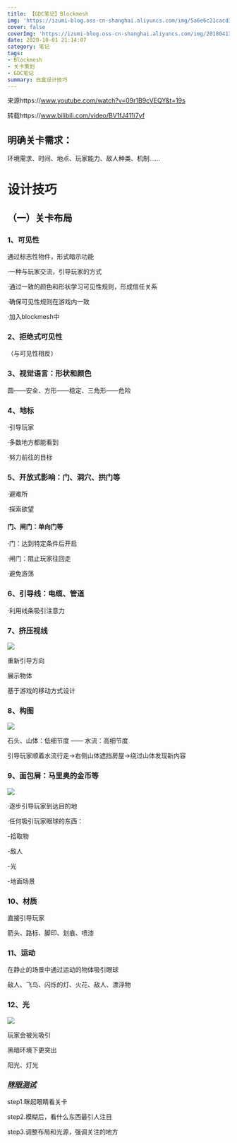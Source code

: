 ```yaml
---
title: 【GDC笔记】Blockmesh
img: 'https://izumi-blog.oss-cn-shanghai.aliyuncs.com/img/5a6e6c21cacd351.jpg'
cover: false
coverImg: 'https://izumi-blog.oss-cn-shanghai.aliyuncs.com/img/20180413101445_VXV2l.png'
date: 2020-10-01 21:14:07
category: 笔记
tags: 
- Blockmesh
- 关卡策划
- GDC笔记
summary: 白盒设计技巧
---
```


来源https://www.youtube.com/watch?v=09r1B9cVEQY&t=19s

转载https://www.bilibili.com/video/BV1fJ411i7yf

<!--more-->

## 明确关卡需求：

环境需求、时间、地点、玩家能力、敌人种类、机制……



# 设计技巧

## （一）关卡布局

### 1、可见性

通过标志性物件，形式暗示功能

·一种与玩家交流，引导玩家的方式

·通过一致的颜色和形状学习可见性规则，形成信任关系

·确保可见性规则在游戏内一致

·加入blockmesh中

### 2、拒绝式可见性

（与可见性相反）

### 3、视觉语言：形状和颜色

圆——安全、方形——稳定、三角形——危险

### 4、地标

·引导玩家

·多数地方都能看到

·努力前往的目标

### 5、开放式影响：门、洞穴、拱门等

·避难所

·探索欲望

#### 门、闸门：单向门等

·门：达到特定条件后开启

·闸门：阻止玩家往回走

·避免游荡

### 6、引导线：电缆、管道

·利用线条吸引注意力

### 7、挤压视线

![](https://izumi-blog.oss-cn-shanghai.aliyuncs.com/img/clip_image002.jpg)

重新引导方向

展示物体

基于游戏的移动方式设计

### 8、构图

 ![](https://izumi-blog.oss-cn-shanghai.aliyuncs.com/img/image-20201016211939286.png)

石头、山体：低细节度 —— 水流：高细节度

引导玩家顺着水流行走→右侧山体遮挡房屋→绕过山体发现新内容

### 9、面包屑：马里奥的金币等

![](https://izumi-blog.oss-cn-shanghai.aliyuncs.com/img/image-20201016212328295.png)

·逐步引导玩家到达目的地

·任何吸引玩家眼球的东西：

-拾取物

-敌人

-光

-地面场景

### 10、材质

直接引导玩家

箭头、路标、脚印、划痕、喷漆

### 11、运动

在静止的场景中通过运动的物体吸引眼球

敌人、飞鸟、闪烁的灯、火花、敌人、漂浮物

### 12、光

![](https://izumi-blog.oss-cn-shanghai.aliyuncs.com/img/image-20201016212618424.png)

玩家会被光吸引

黑暗环境下更突出

阳光、灯光



### ***<u>眯眼测试</u>***

step1.眯起眼睛看关卡

step2.模糊后，看什么东西最引人注目

step3.调整布局和光源，强调关注的地方